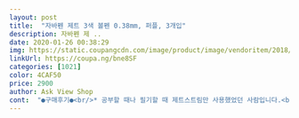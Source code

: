 ```yaml
---
layout: post 
title:  "자바펜 제트 3색 볼펜 0.38mm, 퍼플, 3개입" 
description: 자바펜 제 ..
date: 2020-01-26 00:38:29 
img: https://static.coupangcdn.com/image/product/image/vendoritem/2018/10/31/3496163222/b6f4ebbf-ff59-4b7d-bc20-241c66104152.jpg 
linkUrl: https://coupa.ng/bne8SF 
categories: [1021] 
color: 4CAF50 
price: 2900 
author: Ask View Shop 
cont:  "●구매후기●<br/>* 공부할 때나 필기할 때 제트스트림만 사용했었던 사람입니다.<br/><br/>** 자바펜 짬바가 아직 덜차서 상세리뷰 해드리지는 못하는데 ㅠㅠ 제가 사용해보고 큰 차이점이나 불편함 있으면 추가적으로 리뷰 달러 올게요 ! 추천합니당.<br/> ㅎ<br/>*** 3/16 (월) 추가합니다.<br/><br/>**** 3/20 (금) 추가합니다.<br/><br/>1.<br/> 구매이유<br/>2.<br/> 총평<br/>3.<br/> 총평<br/>3M 라인노트 포스트잇을 주문했는데요~ 포스트잇 위에도 자바펜으로 적어봤어요 ! 깔끔하게 잘 적혀요 ! 사진 보고 구매하시는데 참고하세요오~~  and gt;_ and lt;<br/>3개 불량이여서 ㅠㅠ 다시 샀어요<br/>3색 볼펜이 1000원도 안되는 가격에<br/>과제를 등기로 보낼 때<br/>교환이나 환불도 안해주시는것같으니<br/>그냥 제가 좋아하는 보라색으로 골랐어요.<br/><br/>그래도 이번에는 잘와서 기분 좋습니당<br/>그러니까 구매하실때 불량올 각오 하고 주문하세여ㅜㅜ<br/>근데 필기하다가 계속 끊기긴해여<br/>다 성공했어요.<br/>ㅎ ㅎ<br/>다행히 잘 나오네요.<br/>ㅎ ㅎ<br/>매년 제 시험지를 채점해 주시는 분께<br/>문구점에서 구매하면 하나에 2000원 이더라구여<br/>문의해도 답은 없고 ㅠㅠ<br/>보라색이 예뻐서<br/>볼펜으로 글을 쓸 시간이 없어 씁쓸해요.<br/>ㅎ ㅎ<br/>색감  검정색은 차이 없습니다.<br/> 똑같아염 ㅋㅋ̄̈ㅋ꙼̈ 빨간색 파란색도 큰 차이가 없어요.<br/> 색깔 자체는 크게 신경 안쓰셔도 될 것 같아요.<br/><br/>색볼펜 세트, 형광펜 세트도 주문했는데<br/>세 번의 유산 후 우편으로 성경공부 하다가<br/>여자들은 남자와 달리 필기에 목숨을 거는데<br/>올해 우편으로 성경공부하는데<br/>우짜든동 내년에도 이 볼펜 사서<br/>이 퀄리티는 봐줄만합니당<br/>이름:자바 제트볼3 0.<br/>38<br/>이름도 성별도 비밀이라고 수녀님이 말씀하셔서<br/>이번꺼는 셋다 잘나와서 다행이에요 ㅜㅜ<br/>일본 제품 불매운동 습관이 좀 남아있어서 오랜기간 쓰던 필기구를 사는데도 거부감이 들더군요.<br/> ㅠㅠ 그래서 여러 리뷰 찾아보다가 자바펜을 구매하게 되었습니다.<br/><br/>자바 제품으로 3색 볼펜이랑<br/>자바펜 !!! 쓰새오 ! 두 번 쓰새오 ! ㅋㅋ̄̈ㅋ꙼̈ 쓰다보니까 제가 테스트 했던 종이가 도화지처럼 거친 질감이어서 서걱거리고 거친 필기감이라 느꼈던 것 같아요.<br/> 문제집처럼 부들야들한 종이에 사용하니 뭐가 자바고 뭐가 제트스트림인지 1도 모르겠어여.<br/>.<br/> ㅎㅎㅎ 저 앞으로는 자바펜 사용하렵니다 !<br/>자바펜 제트 3색 볼펜 0.<br/>38 (6개입)<br/>저는 33개월째 육아전쟁 중이라<br/>저도 모르게 딸이 생겨서 3년째 성경 공부중이예요.<br/><br/>저도 사고 싶지만<br/>저번에 브라운으로 3개 샀었어요<br/>제 개인적인 경험으로 두 제품을 비교해보자면~<br/>제 과제를 채점해 주시는게 고마워서<br/>제 과제를 채점해주시는 또다른<br/>제가 미리 써보았어요.<br/>ㅎ ㅎ<br/>좀 불편하긴하지만<br/>좋은걸로 골라 구매 하실꺼면 문구점에서<br/>진짜 불량 오면 기분 너무너무 안좋아요<br/>채점자 분께 선물 드리려고 주문했어요.<br/>ㅎ ㅎ<br/>채점자 분께도 보내야겠어요.<br/><br/>채점하시는데 쓰라고 볼펜을 같이 동봉해요.<br/><br/>테스트 해보시고 사세여<br/>필기감  자바펜이 약간 서걱거리고 거친 느낌이라면, 제트스트림은 부드러운 느낌을 가집니다.<br/> 그렇다고 자바펜이 뚝뚝 끊기거나 하는 느낌은 아직 없습니다.<br/> 제트스트림도 쓰다보면 끊길 때가 있었는데 자바펜은 아직 모르겠어요~ 부드러운 필기감을 선호하시면 제트스트림 ! 크게 상관없다 하시면 자바펜도<br/>필기구가 공책보다 더 중요해요.<br/>ㅎ ㅎ<br/>혹시나 불량이 있을까봐<br/>" 
---
```

